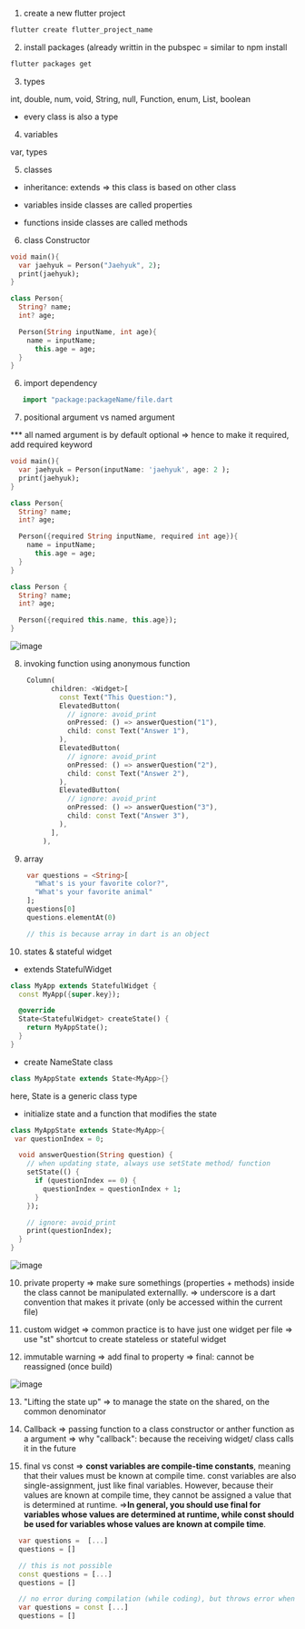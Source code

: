 1. create a new flutter project

```cmd
flutter create flutter_project_name
```

2. install packages (already writtin in the pubspec
   = similar to npm install

```cmd
flutter packages get
```

3. types

int, double, num, void, String, null, Function, enum, List, boolean

- every class is also a type

4. variables

var, types

5. classes

- inheritance: extends => this class is based on other class

- variables inside classes are called properties
- functions inside classes are called methods

6. class Constructor

```dart
void main(){
  var jaehyuk = Person("Jaehyuk", 2);
  print(jaehyuk);
}

class Person{
  String? name;
  int? age;

  Person(String inputName, int age){
    name = inputName;
      this.age = age;
  }
}

```

6. import dependency

```dart
   import "package:packageName/file.dart
```

7. positional argument vs named argument

\*\*\* all named argument is by default optional => hence to make it required, add required keyword

```dart
void main(){
  var jaehyuk = Person(inputName: 'jaehyuk', age: 2 );
  print(jaehyuk);
}

class Person{
  String? name;
  int? age;

  Person({required String inputName, required int age}){
    name = inputName;
      this.age = age;
  }
}

class Person {
  String? name;
  int? age;

  Person({required this.name, this.age});
}

```

![image](https://user-images.githubusercontent.com/102004753/219316121-19c3365f-1ec8-4882-b23c-4542d7e5c3e5.png)

8. invoking function using anonymous function

```dart
    Column(
          children: <Widget>[
            const Text("This Question:"),
            ElevatedButton(
              // ignore: avoid_print
              onPressed: () => answerQuestion("1"),
              child: const Text("Answer 1"),
            ),
            ElevatedButton(
              // ignore: avoid_print
              onPressed: () => answerQuestion("2"),
              child: const Text("Answer 2"),
            ),
            ElevatedButton(
              // ignore: avoid_print
              onPressed: () => answerQuestion("3"),
              child: const Text("Answer 3"),
            ),
          ],
        ),
```

9. array

```dart
    var questions = <String>[
      "What's is your favorite color?",
      "What's your favorite animal"
    ];
    questions[0]
    questions.elementAt(0)

    // this is because array in dart is an object
```

10. states & stateful widget

- extends StatefulWidget

```dart
class MyApp extends StatefulWidget {
  const MyApp({super.key});

  @override
  State<StatefulWidget> createState() {
    return MyAppState();
  }
}
```

- create NameState class

```dart
class MyAppState extends State<MyApp>{}
```

here, State is a generic class type

- initialize state and a function that modifies the state

```dart
class MyAppState extends State<MyApp>{
 var questionIndex = 0;

  void answerQuestion(String question) {
    // when updating state, always use setState method/ function
    setState(() {
      if (questionIndex == 0) {
        questionIndex = questionIndex + 1;
      }
    });

    // ignore: avoid_print
    print(questionIndex);
  }
}

```

![image](https://user-images.githubusercontent.com/102004753/219544695-701ecf0d-f775-4283-8b0d-b8fdf3ba16a6.png)

10. private property
    => make sure somethings (properties + methods) inside the class cannot be manipulated externallly.
    => underscore is a dart convention that makes it private (only be accessed within the current file)

11. custom widget
    => common practice is to have just one widget per file
    => use "st" shortcut to create stateless or stateful widget

12. immutable warning
    => add final to property
    => final: cannot be reassigned (once build)

![image](https://user-images.githubusercontent.com/102004753/219548234-d38c7223-e85d-4928-af7f-7a563ccfc43a.png)

13. "Lifting the state up"
    => to manage the state on the shared, on the common denominator

14. Callback
    => passing function to a class constructor or anther function as a argument
    => why "callback": because the receiving widget/ class calls it in the future

15. final vs const
    => **const variables are compile-time constants**, meaning that their values must be known at compile time. const variables are also single-assignment, just like final variables. However, because their values are known at compile time, they cannot be assigned a value that is determined at runtime.
    =>**In general, you should use final for variables whose values are determined at runtime, while const should be used for variables whose values are known at compile time**.

```dart
  var questions =  [...]
  questions = []

  // this is not possible
  const questions = [...]
  questions = []

  // no error during compilation (while coding), but throws error when run time
  var questions = const [...]
  questions = []


```
